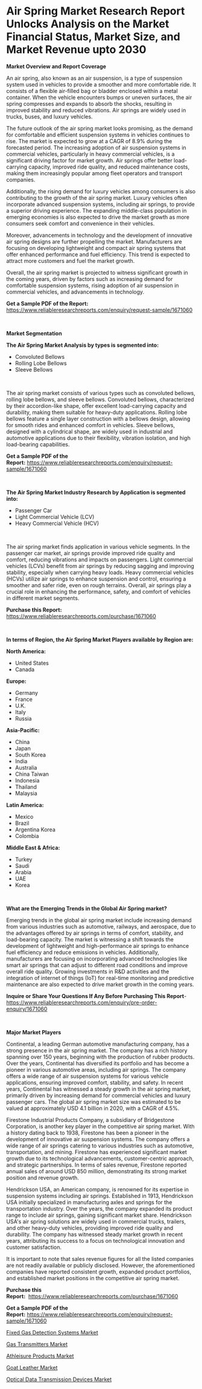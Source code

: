 <p><h1>Air Spring Market Research Report Unlocks Analysis on the Market Financial Status, Market Size, and Market Revenue upto 2030</h1></p><p><strong>Market Overview and Report Coverage</strong></p>
<p><p>An air spring, also known as an air suspension, is a type of suspension system used in vehicles to provide a smoother and more comfortable ride. It consists of a flexible air-filled bag or bladder enclosed within a metal container. When the vehicle encounters bumps or uneven surfaces, the air spring compresses and expands to absorb the shocks, resulting in improved stability and reduced vibrations. Air springs are widely used in trucks, buses, and luxury vehicles.</p><p>The future outlook of the air spring market looks promising, as the demand for comfortable and efficient suspension systems in vehicles continues to rise. The market is expected to grow at a CAGR of 8.9% during the forecasted period. The increasing adoption of air suspension systems in commercial vehicles, particularly in heavy commercial vehicles, is a significant driving factor for market growth. Air springs offer better load-carrying capacity, improved ride quality, and reduced maintenance costs, making them increasingly popular among fleet operators and transport companies.</p><p>Additionally, the rising demand for luxury vehicles among consumers is also contributing to the growth of the air spring market. Luxury vehicles often incorporate advanced suspension systems, including air springs, to provide a superior driving experience. The expanding middle-class population in emerging economies is also expected to drive the market growth as more consumers seek comfort and convenience in their vehicles.</p><p>Moreover, advancements in technology and the development of innovative air spring designs are further propelling the market. Manufacturers are focusing on developing lightweight and compact air spring systems that offer enhanced performance and fuel efficiency. This trend is expected to attract more customers and fuel the market growth.</p><p>Overall, the air spring market is projected to witness significant growth in the coming years, driven by factors such as increasing demand for comfortable suspension systems, rising adoption of air suspension in commercial vehicles, and advancements in technology.</p></p>
<p><strong>Get a Sample PDF of the Report:</strong> <a href="https://www.reliableresearchreports.com/enquiry/request-sample/1671060">https://www.reliableresearchreports.com/enquiry/request-sample/1671060</a></p>
<p>&nbsp;</p>
<p><strong>Market Segmentation</strong></p>
<p><strong>The Air Spring Market Analysis by types is segmented into:</strong></p>
<p><ul><li>Convoluted Bellows</li><li>Rolling Lobe Bellows</li><li>Sleeve Bellows</li></ul></p>
<p>&nbsp;</p>
<p><p>The air spring market consists of various types such as convoluted bellows, rolling lobe bellows, and sleeve bellows. Convoluted bellows, characterized by their accordion-like shape, offer excellent load-carrying capacity and durability, making them suitable for heavy-duty applications. Rolling lobe bellows feature a single layer construction with a bellows design, allowing for smooth rides and enhanced comfort in vehicles. Sleeve bellows, designed with a cylindrical shape, are widely used in industrial and automotive applications due to their flexibility, vibration isolation, and high load-bearing capabilities.</p></p>
<p><strong>Get a Sample PDF of the Report:</strong>&nbsp;<a href="https://www.reliableresearchreports.com/enquiry/request-sample/1671060">https://www.reliableresearchreports.com/enquiry/request-sample/1671060</a></p>
<p>&nbsp;</p>
<p><strong>The Air Spring Market Industry Research by Application is segmented into:</strong></p>
<p><ul><li>Passenger Car</li><li>Light Commercial Vehicle (LCV)</li><li>Heavy Commercial Vehicle (HCV)</li></ul></p>
<p>&nbsp;</p>
<p><p>The air spring market finds application in various vehicle segments. In the passenger car market, air springs provide improved ride quality and comfort, reducing vibrations and impacts on passengers. Light commercial vehicles (LCVs) benefit from air springs by reducing sagging and improving stability, especially when carrying heavy loads. Heavy commercial vehicles (HCVs) utilize air springs to enhance suspension and control, ensuring a smoother and safer ride, even on rough terrains. Overall, air springs play a crucial role in enhancing the performance, safety, and comfort of vehicles in different market segments.</p></p>
<p><strong>Purchase this Report:</strong>&nbsp; <a href="https://www.reliableresearchreports.com/purchase/1671060">https://www.reliableresearchreports.com/purchase/1671060</a></p>
<p>&nbsp;</p>
<p><strong>In terms of Region, the Air Spring Market Players available by Region are:</strong></p>
<p>
    <p> <strong> North America: </strong>
        <ul>
            <li>United States</li>
            <li>Canada</li>
        </ul>
        </p> 
    <p> <strong> Europe: </strong>
        <ul>
            <li>Germany</li>
            <li>France</li>
            <li>U.K.</li>
            <li>Italy</li>
            <li>Russia</li>
        </ul>
        </p> 
    <p> <strong> Asia-Pacific: </strong>
        <ul>
            <li>China</li>
            <li>Japan</li>
            <li>South Korea</li>
            <li>India</li>
            <li>Australia</li>
            <li>China Taiwan</li>
            <li>Indonesia</li>
            <li>Thailand</li>
            <li>Malaysia</li>
        </ul>
        </p> 
    <p> <strong> Latin America: </strong>
        <ul>
            <li>Mexico</li>
            <li>Brazil</li>
            <li>Argentina Korea</li>
            <li>Colombia</li>
        </ul>
        </p> 
    <p> <strong> Middle East & Africa: </strong>
        <ul>
            <li>Turkey</li>
            <li>Saudi</li>
            <li>Arabia</li>
            <li>UAE</li>
            <li>Korea</li>
        </ul>
    </p>
    </p>
<p>&nbsp;</p>
<p><strong>What are the Emerging Trends in the Global Air Spring market?</strong></p>
<p><p>Emerging trends in the global air spring market include increasing demand from various industries such as automotive, railways, and aerospace, due to the advantages offered by air springs in terms of comfort, stability, and load-bearing capacity. The market is witnessing a shift towards the development of lightweight and high-performance air springs to enhance fuel efficiency and reduce emissions in vehicles. Additionally, manufacturers are focusing on incorporating advanced technologies like smart air springs that can adjust to different road conditions and improve overall ride quality. Growing investments in R&D activities and the integration of internet of things (IoT) for real-time monitoring and predictive maintenance are also expected to drive market growth in the coming years.</p></p>
<p><strong>Inquire or Share Your Questions If Any Before Purchasing This Report</strong>- <a href="https://www.reliableresearchreports.com/enquiry/pre-order-enquiry/1671060">https://www.reliableresearchreports.com/enquiry/pre-order-enquiry/1671060</a></p>
<p>&nbsp;</p>
<p><strong>Major Market Players</strong></p>
<p><p>Continental, a leading German automotive manufacturing company, has a strong presence in the air spring market. The company has a rich history spanning over 150 years, beginning with the production of rubber products. Over the years, Continental has diversified its portfolio and has become a pioneer in various automotive areas, including air springs. The company offers a wide range of air suspension systems for various vehicle applications, ensuring improved comfort, stability, and safety. In recent years, Continental has witnessed a steady growth in the air spring market, primarily driven by increasing demand for commercial vehicles and luxury passenger cars. The global air spring market size was estimated to be valued at approximately USD 4.1 billion in 2020, with a CAGR of 4.5%.</p><p>Firestone Industrial Products Company, a subsidiary of Bridgestone Corporation, is another key player in the competitive air spring market. With a history dating back to 1938, Firestone has been a pioneer in the development of innovative air suspension systems. The company offers a wide range of air springs catering to various industries such as automotive, transportation, and mining. Firestone has experienced significant market growth due to its technological advancements, customer-centric approach, and strategic partnerships. In terms of sales revenue, Firestone reported annual sales of around USD 850 million, demonstrating its strong market position and revenue growth.</p><p>Hendrickson USA, an American company, is renowned for its expertise in suspension systems including air springs. Established in 1913, Hendrickson USA initially specialized in manufacturing axles and springs for the transportation industry. Over the years, the company expanded its product range to include air springs, gaining significant market share. Hendrickson USA's air spring solutions are widely used in commercial trucks, trailers, and other heavy-duty vehicles, providing improved ride quality and durability. The company has witnessed steady market growth in recent years, attributing its success to a focus on technological innovation and customer satisfaction.</p><p>It is important to note that sales revenue figures for all the listed companies are not readily available or publicly disclosed. However, the aforementioned companies have reported consistent growth, expanded product portfolios, and established market positions in the competitive air spring market.</p></p>
<p><strong>Purchase this Report:</strong>&nbsp;&nbsp;<a href="https://www.reliableresearchreports.com/purchase/1671060">https://www.reliableresearchreports.com/purchase/1671060</a></p>
<p></p>
<p><strong>Get a Sample PDF of the Report:</strong>&nbsp;<a href="https://www.reliableresearchreports.com/enquiry/request-sample/1671060">https://www.reliableresearchreports.com/enquiry/request-sample/1671060</a></p>
<p><p><a href="https://www.linkedin.com/pulse/fixed-gas-detection-systems-market-size-share-amp-trends-p4wve/">Fixed Gas Detection Systems Market</a></p><p><a href="https://www.linkedin.com/pulse/gas-transmitters-market-size-share-global-analysis-report-2023-e6qne/">Gas Transmitters Market</a></p><p><a href="https://medium.com/@josephweaver29/athleisure-products-market-furnishes-information-on-market-share-market-trends-and-market-growth-d9898efd5e28">Athleisure Products Market</a></p><p><a href="https://medium.com/@amandagarza17/goat-leather-market-insights-into-market-cagr-market-trends-and-growth-strategies-4a30032bbeff">Goat Leather Market</a></p><p><a href="https://www.linkedin.com/pulse/optical-data-transmission-devices-market-research-report-r3mce/">Optical Data Transmission Devices Market</a></p></p>